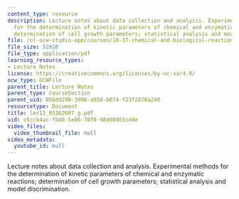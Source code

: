 ```yaml
---
content_type: resource
description: Lecture notes about data collection and analysis. Experimental methods
  for the determination of kinetic parameters of chemical and enzymatic reactions;
  determination of cell growth parameters; statistical analysis and model discrimination.
file: /ol-ocw-studio-app/courses/10-37-chemical-and-biological-reaction-engineering-spring-2007/c6ccb4acfbd85e8670f098dd0461c48e_lec12_03162007_g.pdf
file_size: 52820
file_type: application/pdf
learning_resource_types:
- Lecture Notes
license: https://creativecommons.org/licenses/by-nc-sa/4.0/
ocw_type: OCWFile
parent_title: Lecture Notes
parent_type: CourseSection
parent_uid: 856dd290-3098-a93d-b074-f23f2870a240
resourcetype: Document
title: lec12_03162007_g.pdf
uid: c6ccb4ac-fbd8-5e86-70f0-98dd0461c48e
video_files:
  video_thumbnail_file: null
video_metadata:
  youtube_id: null
---
```

Lecture notes about data collection and analysis. Experimental methods for the determination of kinetic parameters of chemical and enzymatic reactions; determination of cell growth parameters; statistical analysis and model discrimination.